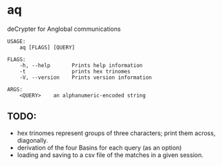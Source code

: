 # aq
deCrypter for Anglobal communications
```
USAGE:
    aq [FLAGS] [QUERY]

FLAGS:
    -h, --help       Prints help information
    -t               prints hex trinomes
    -V, --version    Prints version information

ARGS:
    <QUERY>    an alphanumeric-encoded string
```
## TODO:
- hex trinomes represent groups of three characters; print them across, diagonally.
- derivation of the four Basins for each query (as an option)
- loading and saving to a csv file of the matches in a given session.
